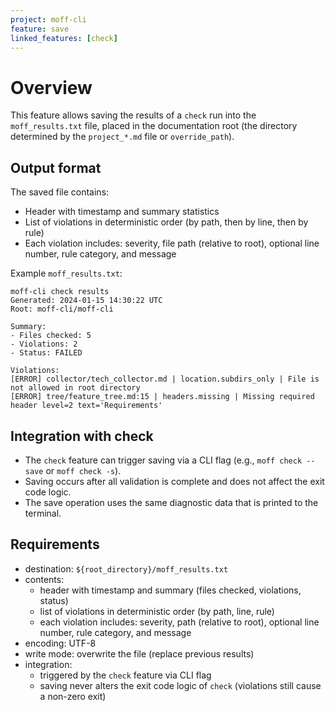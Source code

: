 ```yaml
---
project: moff-cli
feature: save
linked_features: [check]
---
```


# Overview

This feature allows saving the results of a `check` run into the `moff_results.txt` file, placed in the documentation root (the directory determined by the `project_*.md` file or `override_path`).

## Output format

The saved file contains:
- Header with timestamp and summary statistics
- List of violations in deterministic order (by path, then by line, then by rule)
- Each violation includes: severity, file path (relative to root), optional line number, rule category, and message

Example `moff_results.txt`:
```
moff-cli check results
Generated: 2024-01-15 14:30:22 UTC
Root: moff-cli/moff-cli

Summary:
- Files checked: 5
- Violations: 2
- Status: FAILED

Violations:
[ERROR] collector/tech_collector.md | location.subdirs_only | File is not allowed in root directory
[ERROR] tree/feature_tree.md:15 | headers.missing | Missing required header level=2 text='Requirements'
```

## Integration with check

- The `check` feature can trigger saving via a CLI flag (e.g., `moff check --save` or `moff check -s`).
- Saving occurs after all validation is complete and does not affect the exit code logic.
- The save operation uses the same diagnostic data that is printed to the terminal.

## Requirements

- destination: `${root_directory}/moff_results.txt`
- contents:
  - header with timestamp and summary (files checked, violations, status)
  - list of violations in deterministic order (by path, line, rule)
  - each violation includes: severity, path (relative to root), optional line number, rule category, and message
- encoding: UTF-8
- write mode: overwrite the file (replace previous results)
- integration:
  - triggered by the `check` feature via CLI flag
  - saving never alters the exit code logic of `check` (violations still cause a non-zero exit)
